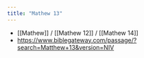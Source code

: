 ```yaml
---
title: "Mathew 13"
---
```

- [[Mathew]] / [[Mathew 12]] / [[Mathew 14]]
- https://www.biblegateway.com/passage/?search=Matthew+13&version=NIV